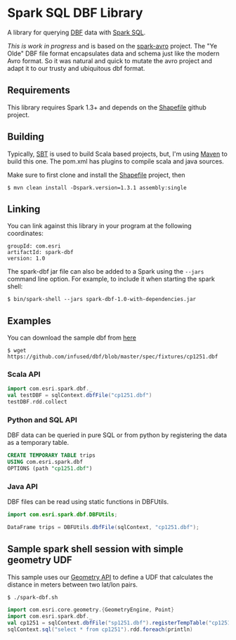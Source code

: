 # Spark SQL DBF Library

A library for querying [DBF](http://www.digitalpreservation.gov/formats/fdd/fdd000325.shtml) data with [Spark SQL](http://spark.apache.org/docs/latest/sql-programming-guide.html).

*This is work in progress* and is based on the [spark-avro](https://github.com/databricks/spark-avro) project.
The "Ye Olde" DBF file format encapsulates data and schema just like the modern Avro format. So it was natural and
quick to mutate the avro project and adapt it to our trusty and ubiquitous dbf format.

## Requirements
This library requires Spark 1.3+ and depends on the [Shapefile](https://github.com/punit-naik/Shapefile) github project.

## Building
Typically, [SBT](http://www.scala-sbt.org/) is used to build Scala based projects, but, I'm using [Maven](http://maven.apache.org/) to build this one.
The pom.xml has plugins to compile scala and java sources.

Make sure to first clone and install the [Shapefile](https://github.com/punit-naik/Shapefile) project, then

```
$ mvn clean install -Dspark.version=1.3.1 assembly:single
```

## Linking
You can link against this library in your program at the following coordinates:

```
groupId: com.esri
artifactId: spark-dbf
version: 1.0
```

The spark-dbf jar file can also be added to a Spark using the `--jars` command line option.
For example, to include it when starting the spark shell:

```
$ bin/spark-shell --jars spark-dbf-1.0-with-dependencies.jar
```

## Examples

You can download the sample dbf from [here](https://github.com/infused/dbf/blob/master/spec/fixtures/cp1251.dbf)


```
$ wget https://github.com/infused/dbf/blob/master/spec/fixtures/cp1251.dbf
```

### Scala API

```scala
import com.esri.spark.dbf._
val testDBF = sqlContext.dbfFile("cp1251.dbf")
testDBF.rdd.collect

```

### Python and SQL API
DBF data can be queried in pure SQL or from python by registering the data as a temporary table.


```sql
CREATE TEMPORARY TABLE trips
USING com.esri.spark.dbf
OPTIONS (path "cp1251.dbf")
```

### Java API
DBF files can be read using static functions in DBFUtils.


```java
import com.esri.spark.dbf.DBFUtils;

DataFrame trips = DBFUtils.dbfFile(sqlContext, "cp1251.dbf");
```

## Sample spark shell session with simple geometry UDF

This sample uses our [Geometry API](https://github.com/Esri/geometry-api-java) to define a UDF that calculates the
distance in meters between two lat/lon pairs.

```shell
$ ./spark-dbf.sh
```

```scala
import com.esri.core.geometry.{GeometryEngine, Point}
import com.esri.spark.dbf._
val cp1251 = sqlContext.dbfFile("sp1251.dbf").registerTempTable("cp1251")
sqlContext.sql("select * from cp1251").rdd.foreach(println)
```
